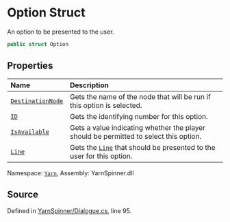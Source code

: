 # Option Struct

An option to be presented to the user.


```csharp
public struct Option
```



## Properties
|Name|Description|
|:---|:---|
|[`DestinationNode`](/api/csharp/yarn/optionset.option.destinationnode.md)| Gets the name of the node that will be run if this option is selected. |
|[`ID`](/api/csharp/yarn/optionset.option.id.md)| Gets the identifying number for this option. |
|[`IsAvailable`](/api/csharp/yarn/optionset.option.isavailable.md)| Gets a value indicating whether the player should be permitted to select this option. |
|[`Line`](/api/csharp/yarn/optionset.option.line.md)| Gets the [`Line`](/api/csharp/yarn/optionset.option.line.md) that should be presented to the user for this option. |
<div class="class-metadata">

Namespace: [`Yarn`](/api/csharp/yarn/README.md), Assembly: YarnSpinner.dll
</div>

## Source
Defined in [YarnSpinner/Dialogue.cs](https://github.com/YarnSpinnerTool/YarnSpinner//blob/develop/YarnSpinner/Dialogue.cs#L95), line 95.
